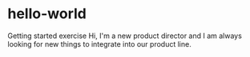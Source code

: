 # hello-world
Getting started exercise
Hi,
I'm a new product director and I am always looking for new things to integrate into our product line.
